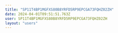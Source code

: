```yaml
---
title: "SP11T4BP1MGFXS80B8YRFD5RP9EPCGA73FQHZ02ZH"
date: 2024-04-01T09:51:51.763Z
user: SP11T4BP1MGFXS80B8YRFD5RP9EPCGA73FQHZ02ZH
layout: "users"
---
```

    